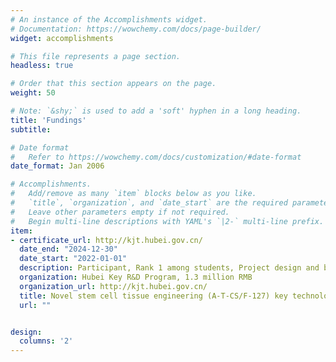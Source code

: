 ```yaml
---
# An instance of the Accomplishments widget.
# Documentation: https://wowchemy.com/docs/page-builder/
widget: accomplishments

# This file represents a page section.
headless: true

# Order that this section appears on the page.
weight: 50

# Note: `&shy;` is used to add a 'soft' hyphen in a long heading.
title: 'Fundings'
subtitle:

# Date format
#   Refer to https://wowchemy.com/docs/customization/#date-format
date_format: Jan 2006

# Accomplishments.
#   Add/remove as many `item` blocks below as you like.
#   `title`, `organization`, and `date_start` are the required parameters.
#   Leave other parameters empty if not required.
#   Begin multi-line descriptions with YAML's `|2-` multi-line prefix.
item:
- certificate_url: http://kjt.hubei.gov.cn/
  date_end: "2024-12-30"
  date_start: "2022-01-01"
  description: Participant, Rank 1 among students, Project design and bid writing.
  organization: Hubei Key R&D Program, 1.3 million RMB
  organization_url: http://kjt.hubei.gov.cn/
  title: Novel stem cell tissue engineering (A-T-CS/F-127) key technology for early femoral head necrosis
  url: ""


design:
  columns: '2' 
---
```

